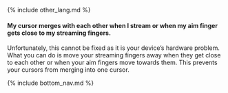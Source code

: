 {% include other_lang.md %}

#### My cursor merges with each other when I stream or when my aim finger gets close to my streaming fingers.

Unfortunately, this cannot be fixed as it is your device’s hardware problem. What you can do is move your streaming fingers away when they get close to each other or when your aim fingers move towards them. This prevents your cursors from merging into one cursor.

<!-- Don't touch this part thank you -->
{% include bottom_nav.md %}